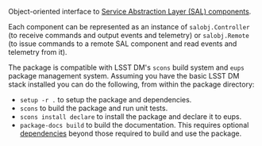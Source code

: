 Object-oriented interface to [Service Abstraction Layer (SAL) components](https://docushare.lsstcorp.org/docushare/dsweb/Get/Document-21527/).

Each component can be represented as an instance of `salobj.Controller` (to receive commands and output events and telemetry) or `salobj.Remote` (to issue commands to a remote SAL component and read events and telemetry from it).

The package is compatible with LSST DM's `scons` build system and `eups` package management system. Assuming you have the basic LSST DM stack installed you can do the following, from within the package directory:

- `setup -r .` to setup the package and dependencies.
- `scons` to build the package and run unit tests.
- `scons install declare` to install the package and declare it to eups.
- `package-docs build` to build the documentation.
  This requires optional [dependencies](https://developer.lsst.io/stack/building-single-package-docs.html) beyond those required to build and use the package.
